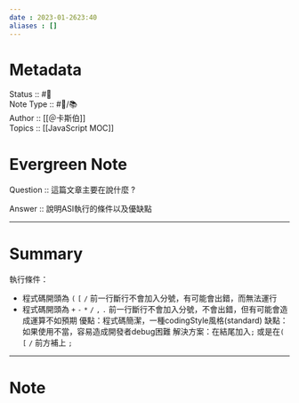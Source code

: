 ```yaml
---
date : 2023-01-2623:40
aliases : []
---
```

# Metadata
Status :: #🌱 <br>
Note Type :: #📨/📚️ <br>
Author :: [[＠卡斯伯]] <br>
Topics :: [[JavaScript MOC]]<br>
# Evergreen Note

Question :: 這篇文章主要在說什麼 ?

Answer :: 說明ASI執行的條件以及優缺點

---

# Summary 
執行條件：
- 程式碼開頭為 `(` `[` `/`  前一行斷行不會加入分號，有可能會出錯，而無法運行
- 程式碼開頭為 `+` `-` `*` `/` `,` `.` 前一行斷行不會加入分號，不會出錯，但有可能會造成運算不如預期
優點：程式碼簡潔，一種codingStyle風格(standard)
缺點：如果使用不當，容易造成開發者debug困難
解決方案：在結尾加入`;` 或是在`(` `[` `/`  前方補上 `;`

---

# Note

